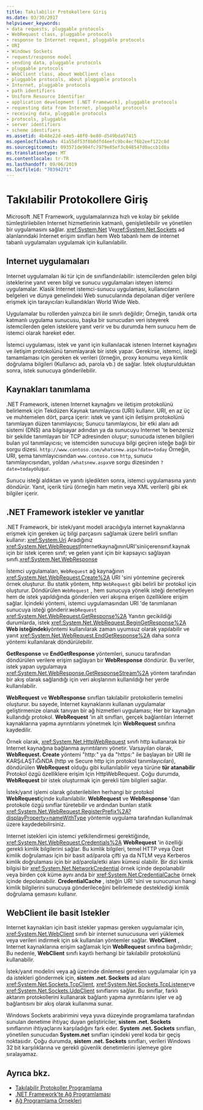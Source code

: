 ```yaml
---
title: Takılabilir Protokollere Giriş
ms.date: 03/30/2017
helpviewer_keywords:
- data requests, pluggable protocols
- WebRequest class, pluggable protocols
- response to Internet request, pluggable protocols
- URI
- Windows Sockets
- request/response model
- sending data, pluggable protocols
- pluggable protocols
- WebClient class, about WebClient class
- pluggable protocols, about pluggable protocols
- Internet, pluggable protocols
- path identifiers
- Uniform Resource Identifier
- application development [.NET Framework], pluggable protocols
- requesting data from Internet, pluggable protocols
- receiving data, pluggable protocols
- protocols, pluggable
- server identifiers
- scheme identifiers
ms.assetid: 4b48e22d-e4e5-48f0-be80-d549bda97415
ms.openlocfilehash: 41a55df53f8b0dfd4eefc9bc4ecf6b2eef122c8d
ms.sourcegitcommit: 093571de904fc7979e85ef3c048547d0accb1d8a
ms.translationtype: MT
ms.contentlocale: tr-TR
ms.lasthandoff: 09/06/2019
ms.locfileid: "70394271"
---
```

# <a name="introducing-pluggable-protocols"></a>Takılabilir Protokollere Giriş
Microsoft .NET Framework, uygulamalarınıza hızlı ve kolay bir şekilde tümleştirilebilen Internet hizmetlerinin katmanlı, genişletilebilir ve yönetilen bir uygulamasını sağlar. <xref:System.Net> Ve<xref:System.Net.Sockets> ad alanlarındaki Internet erişim sınıfları hem Web tabanlı hem de internet tabanlı uygulamaları uygulamak için kullanılabilir.  
  
## <a name="internet-applications"></a>Internet uygulamaları  
 Internet uygulamaları iki tür için de sınıflandırılabilir: istemcilerden gelen bilgi isteklerine yanıt veren bilgi ve sunucu uygulamaları isteyen istemci uygulamalar. Klasik Internet istemci-sunucu uygulaması, kullanıcıların belgeleri ve dünya genelindeki Web sunucularında depolanan diğer verilere erişmek için tarayıcıları kullandıkları World Wide Web.  
  
 Uygulamalar bu rollerden yalnızca biri ile sınırlı değildir; Örneğin, tanıdık orta katmanlı uygulama sunucusu, başka bir sunucudan veri isteyerek istemcilerden gelen isteklere yanıt verir ve bu durumda hem sunucu hem de istemci olarak hareket eder.  
  
 İstemci uygulaması, istek ve yanıt için kullanılacak istenen Internet kaynağını ve iletişim protokolünü tanımlayarak bir istek yapar. Gerekirse, istemci, isteği tamamlaması için gereken ek verileri (örneğin, proxy konumu veya kimlik doğrulama bilgileri (Kullanıcı adı, parola vb.) de sağlar. İstek oluşturulduktan sonra, istek sunucuya gönderilebilir.  
  
## <a name="identifying-resources"></a>Kaynakları tanımlama  
 .NET Framework, istenen Internet kaynağını ve iletişim protokolünü belirlemek için Tekdüzen Kaynak tanımlayıcısı (URI) kullanır. URI, en az üç ve muhtemelen dört, parça içerir: istek ve yanıt için iletişim protokolünü tanımlayan düzen tanımlayıcısı; Sunucu tanımlayıcısı, bir etki alanı adı sistemi (DNS) ana bilgisayar adından ya da sunucuyu Internet 'te benzersiz bir şekilde tanımlayan bir TCP adresinden oluşur; sunucuda istenen bilgileri bulan yol tanımlayıcısı; ve istemciden sunucuya bilgi geçiren isteğe bağlı bir sorgu dizesi. `http://www.contoso.com/whatsnew.aspx?date=today` Örneğin, URI, şema tanımlayıcısından `www.contoso.com` `http`, sunucu tanımlayıcısından, yoldan `/whatsnew.aspx`ve sorgu dizesinden `?date=today`oluşur.  
  
 Sunucu isteği aldıktan ve yanıtı işledikten sonra, istemci uygulamasına yanıtı döndürür. Yanıt, içerik türü (örneğin ham metin veya XML verileri) gibi ek bilgiler içerir.  
  
## <a name="requests-and-responses-in-the-net-framework"></a>.NET Framework istekler ve yanıtlar  
 .NET Framework, bir istek/yanıt modeli aracılığıyla internet kaynaklarına erişmek için gereken üç bilgi parçasını sağlamak üzere belirli sınıfları kullanır: <xref:System.Uri> Aradığınız <xref:System.Net.WebRequest>İnternetkaynağınınURI'siniiçerensınıf.kaynak için bir istek içeren sınıf; ve gelen yanıt için bir kapsayıcı sağlayan sınıfı.<xref:System.Net.WebResponse>  
  
 İstemci uygulamaları, `WebRequest` ağ kaynağının <xref:System.Net.WebRequest.Create%2A> URI 'sini yöntemine geçirerek örnek oluşturur. Bu statik yöntem, http `WebRequest` gibi belirli bir protokol için oluşturur. Döndürülen `WebRequest` , hem sunucuya yönelik isteği denetleyen hem de istek yapıldığında gönderilen veri akışına erişen özelliklere erişim sağlar. İçindeki yöntemi, istemci uygulamasından URI 'de tanımlanan sunucuya isteği gönderir.`WebRequest` <xref:System.Net.WebRequest.GetResponse%2A> Yanıtın gecikildiği durumlarda, istek <xref:System.Net.WebRequest.BeginGetResponse%2A> **Web isteğindeki**yöntemi kullanılarak zaman uyumsuz olarak yapılabilir ve yanıt <xref:System.Net.WebRequest.EndGetResponse%2A> daha sonra yöntemi kullanılarak döndürülebilir.  
  
 **GetResponse** ve **EndGetResponse** yöntemleri, sunucu tarafından döndürülen verilere erişim sağlayan bir **WebResponse** döndürür. Bu veriler, istek yapan uygulamaya <xref:System.Net.WebResponse.GetResponseStream%2A> yöntem tarafından bir akış olarak sağlandığı için veri akışlarının kullanıldığı her yerde kullanılabilir.  
  
 **WebRequest** ve **WebResponse** sınıfları takılabilir protokollerin temelini oluşturur. bu sayede, Internet kaynaklarını kullanan uygulamalar geliştirmenize olanak tanıyan bir ağ hizmetleri uygulaması; Her bir kaynağın kullandığı protokol. **WebRequest** 'in alt sınıfları, gerçek bağlantıları Internet kaynaklarına yapma ayrıntılarını yönetmek Için **WebRequest** sınıfına kaydedilir.  
  
 Örnek olarak, <xref:System.Net.HttpWebRequest> sınıfı http kullanarak bir Internet kaynağına bağlanma ayrıntılarını yönetir. Varsayılan olarak, **WebRequest. Create** yöntemi "http:" ya da "https:" ile başlayan bir URI ile KARŞıLAŞTıĞıNDA (http ve Secure http için protokol tanımlayıcıları), döndürülen **WebRequest** olduğu gibi kullanılabilir veya türüne **tür atanabilir** Protokol özgü özelliklere erişim Için HttpWebRequest. Çoğu durumda, **WebRequest** bir istek oluşturmak için gerekli tüm bilgileri sağlar.  
  
 İstek/yanıt işlemi olarak gösterilebilen herhangi bir protokol **WebRequest**içinde kullanılabilir. **WebRequest** ve **WebResponse** 'dan protokole özgü sınıflar türetebilir ve ardından bunları statik <xref:System.Net.WebRequest.RegisterPrefix%2A?displayProperty=nameWithType> yöntemle uygulama tarafından kullanılmak üzere kaydedebilirsiniz.  
  
 Internet istekleri için istemci yetkilendirmesi gerektiğinde, <xref:System.Net.WebRequest.Credentials%2A> **WebRequest** 'in özelliği gerekli kimlik bilgilerini sağlar. Bu kimlik bilgileri, temel HTTP veya Özet kimlik doğrulaması için bir basit ad/parola çifti ya da NTLM veya Kerberos kimlik doğrulaması için bir ad/parola/etki alanı kümesi olabilir. Bir dizi kimlik bilgisi bir <xref:System.Net.NetworkCredential> örnek içinde depolanabilir veya birden çok küme aynı anda bir <xref:System.Net.CredentialCache> örnek içinde depolanabilir. **CredentialCache** , isteğin URI 'sini ve sunucunun hangi kimlik bilgilerini sunucuya gönderileceğini belirlemede desteklediği kimlik doğrulama şemasını kullanır.  
  
## <a name="simple-requests-with-webclient"></a>WebClient ile basit Istekler  
 Internet kaynakları için basit istekler yapması gereken uygulamalar için, <xref:System.Net.WebClient> sınıfı bir internet sunucusuna veri yüklemek veya verileri indirmek için sık kullanılan yöntemler sağlar. **WebClient** , Internet kaynaklarına erişim sağlamak Için **WebRequest** sınıfına bağımlıdır; Bu nedenle, **WebClient** sınıfı kayıtlı herhangi bir takılabilir protokolünü kullanabilir.  
  
 İstek/yanıt modelini veya ağ üzerinde dinlemesi gereken uygulamalar için ya da istekleri göndermek için, **sistem .net. Sockets** ad alanı <xref:System.Net.Sockets.TcpClient>, <xref:System.Net.Sockets.TcpListener>ve <xref:System.Net.Sockets.UdpClient> sınıflarını sağlar. Bu sınıflar, farklı aktarım protokollerini kullanarak bağlantı yapma ayrıntılarını işler ve ağ bağlantısını bir akış olarak kullanıma sunar.  
  
 Windows Sockets arabirimini veya yuva düzeyinde programlama tarafından sunulan denetime ihtiyaç duyan geliştiriciler, **sistem .net. Sockets** sınıflarının ihtiyaçlarını karşıladığını fark eder. **System .net. Sockets** sınıfları, yönetilen sunucudan **System.net** sınıfları içindeki yerel koda bir geçiş noktasıdır. Çoğu durumda, **sistem .net. Sockets** sınıfları, verileri Windows 32 bit karşılıklarına ve gerekli güvenlik denetimlerini işlemeye göre sıralayamaz.  
  
## <a name="see-also"></a>Ayrıca bkz.

- [Takılabilir Protokoller Programlama](../../../docs/framework/network-programming/programming-pluggable-protocols.md)
- [.NET Framework'te Ağ Programlaması](../../../docs/framework/network-programming/index.md)
- [Ağ Programlama Örnekleri](../../../docs/framework/network-programming/network-programming-samples.md)
